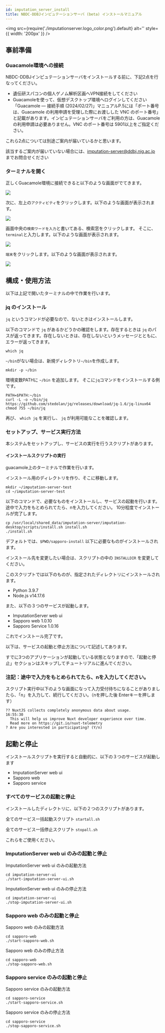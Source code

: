 ```yaml
---
id: imputation_server_install
title: NBDC-DDBJインピュテーションサーバ (beta) インストールマニュアル 
---
```


<img
  src={require('./imputationserver.logo_color.png').default}
  alt=''
  style={{ width: '200px' }}
/>

## 事前準備

### Guacamole環境への接続

NBDC-DDBJインピュテーションサーバをインストールする前に、下記2点を行なってください。

- 遺伝研スパコンの個人ゲノム解析区画へVPN接続をしてください
- Guacamoleを使って、仮想デスクトップ環境へログインしてください
「Guacamole ― 接続手順 (2024/02/27)」マニュアルP.5には「ポート番号は、Guacamole の利用申請を受理した際にお渡しした VNC のポート番号」と記載があります。インピュテーションサーバをご利用の方は、Guacamole の利用申請は必要ありません。VNC のポート番号は 5901以上をご指定ください。

これら2点については別途ご案内が届いているかと思います。

該当するご案内が届いていない場合には、imputation-server@ddbj.nig.ac.jp までお問合せください

### ターミナルを開く

正しくGuacamole環境に接続できると以下のような画面がでてきます。

![](./imputationserver-prerequisete-Fig1-ubuntu.png)

次に、左上の`アクティビティ`をクリックします。以下のような画面が表示されます。

![](./imputationserver-prerequisete-Fig2-activity.png)

画面中央の`検索ワードを入力`と書いてある、検索窓をクリックします。
そこに、`terminal`と入力します。以下のような画面が表示されます。

![](./imputationserver-prerequisete-Fig3-terminal.png)

`端末`をクリックします。以下のような画面が表示されます。

![](./imputationserver-prerequisete-Fig4-display-terminal.png)

## 構成・使用方法

以下は上記で開いたターミナルの中で作業を行います。

### jq のインストール

`jq` というコマンドが必要なので、ないときはインストールします。

以下のコマンドで `jq` があるかどうかの確認をします。存在するときは `jq` のパスが返ってきます。存在しないときは、存在しないというメッセージとともに、エラーが返ってきます。

```
which jq
```

`~/bin`がない場合は、新規ディレクトリ`~/bin`を作成します。

```
mkdir -p ~/bin
```

環境変数PATHに `~/bin` を追加します。
そこに`jq`コマンドをインストールする例です。

```
PATH=$PATH:~/bin
curl -L -o ~/bin/jq https://github.com/stedolan/jq/releases/download/jq-1.6/jq-linux64
chmod 755 ~/bin/jq
```

再び、 `which jq` を実行し、 `jq` が利用可能なことを確認します。

### セットアップ、サービス実行方法

本システムをセットアップし、サービスの実行を行うスクリプトがあります。

#### インストールスクリプトの実行

guacamole上のターミナルで作業を行います。

インストール用のディレクトリを作り、そこに移動します。

```
mkdir ~/imputation-server-test
cd ~/imputation-server-test
```

以下のコマンドで、必要なものをインストールし、サービスの起動を行います。
途中で入力をもとめられてたら、nを入力してください。
10分程度でインストールが完了します。

```
cp /usr/local/shared_data/imputation-server/imputation-desktop/scripts/install.sh install.sh
./install.sh
```

デフォルトでは、`$PWD/sapporo-install` 以下に必要なものがインストールされます。

インストール先を変更したい場合は、スクリプトの中の `INSTALLDIR` を変更してください。

このスクリプトでは以下のものが、指定されたディレクトリにインストールされます。

- Python 3.9.7
- Node.js v14.17.6

また、以下の３つのサービスが起動します。

- ImputationServer web ui
- Sapporo web 1.0.10
- Sapporo Service 1.0.16

これでインストール完了です。

以下は、サービスの起動と停止方法について記述してあります。

すでに3つのアプリケーションが起動している状態となりますので、「起動と停止」セクションはスキップしてチュートリアルに進んでください。

### 注記：途中で入力をもとめられてたら、nを入力してください。

スクリプト実行中以下のような画面になって入力受付待ちになることがありましたら、「n」を入力して、続行してください。（nを押した後 Enterキーを押します）

```
?? NuxtJS collects completely anonymous data about usage.                                                                                                                                                                            16:55:30
  This will help us improve Nuxt developer experience over time.
  Read more on https://git.io/nuxt-telemetry
? Are you interested in participating? (Y/n)
```

## 起動と停止

インストールスクリプトを実行すると自動的に、以下の３つのサービスが起動します

- ImputationServer web ui
- Sapporo web
- Sapporo service


### すべてのサービスの起動と停止

インストールしたディレクトリに、以下の２つのスクリプトがあります。

全てのサービス一括起動スクリプト
`startall.sh `

全てのサービス一括停止スクリプト
`stopall.sh `

これらをご使用ください。


### ImputationServer web ui のみの起動と停止

ImputationServer web ui のみの起動方法

```
cd imputation-server-ui
./start-imputation-server-ui.sh
```

ImputationServer web ui のみの停止方法

```
cd imputation-server-ui
./stop-imputation-server-ui.sh
```

### Sapporo web のみの起動と停止

Sapporo web のみの起動方法

```
cd sapporo-web
./start-sapporo-web.sh
```

Sapporo web のみの停止方法

```
cd sapporo-web
./stop-sapporo-web.sh
```


### Sapporo service のみの起動と停止

Sapporo service のみの起動方法

```
cd sapporo-service
./start-sapporo-service.sh
```

Sapporo service のみの停止方法

```
cd sapporo-service
./stop-sapporo-service.sh
```
